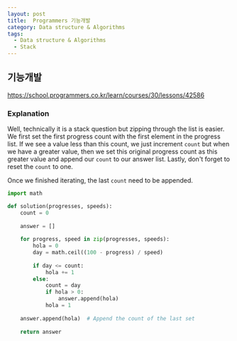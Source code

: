```yaml
---
layout: post
title:  Programmers 기능개발
category: Data structure & Algorithms
tags:
  - Data structure & Algorithms
  - Stack
---
```


## 기능개발
https://school.programmers.co.kr/learn/courses/30/lessons/42586

### Explanation
Well, technically it is a stack question but zipping through the list is 
easier. We first set the first progress count with the first element in the
progress list. If we see a value less than this count, we just increment `count`
but when we have a greater value, then we set this original progress count
as this greater value and append our `count` to our answer list. Lastly,
don't forget to reset the `count` to one.

Once we finished iterating, the last `count` need to be appended.
```python
import math

def solution(progresses, speeds):
    count = 0
    
    answer = []
    
    for progress, speed in zip(progresses, speeds):
        hola = 0
        day = math.ceil((100 - progress) / speed)
        
        if day <= count:
            hola += 1
        else:
            count = day
            if hola > 0:
                answer.append(hola)
            hola = 1
    
    answer.append(hola)  # Append the count of the last set
    
    return answer
```

